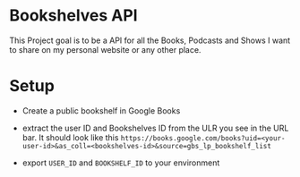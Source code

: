 # Bookshelves API

This Project goal is to be a API for all the Books, Podcasts and Shows I want to share on my personal website or any other place.

# Setup

- Create a public bookshelf in Google Books

- extract the user ID and Bookshelves ID from the ULR you see in the URL bar.
It should look like this `https://books.google.com/books?uid=<your-user-id>&as_coll=<bookshelves-id>&source=gbs_lp_bookshelf_list`
- export `USER_ID` and `BOOKSHELF_ID` to your environment
